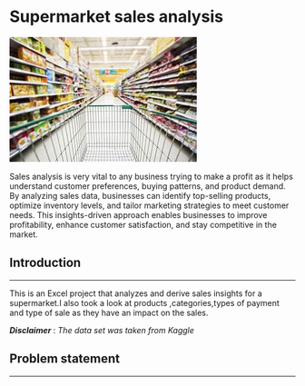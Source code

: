 # Supermarket sales analysis


 ![](supermarketintro.jfif)   


Sales analysis is very vital to any business trying to make a profit as it helps understand customer preferences, buying patterns, and product demand. By analyzing sales data, businesses can identify top-selling products, optimize inventory levels, and tailor marketing strategies to meet customer needs. This insights-driven approach enables businesses to improve profitability, enhance customer satisfaction, and stay competitive in the market.




## Introduction
---


This is an Excel project that analyzes and derive sales insights for a supermarket.I also took a look at products ,categories,types of payment and type of sale as they have an impact on the sales.


**_Disclaimer_**  :  _The data set was taken from Kaggle_


## Problem statement
---
